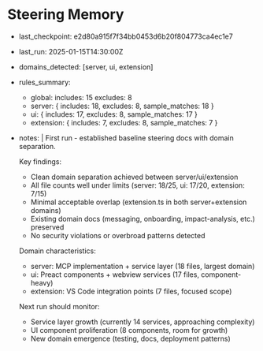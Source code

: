 # Steering Memory

- last_checkpoint: e2d80a915f7f34bb0453d6b20f804773ca4ec1e7
- last_run: 2025-01-15T14:30:00Z
- domains_detected: [server, ui, extension]
- rules_summary:
  - global:
      includes: 15
      excludes: 8
  - server: { includes: 18, excludes: 8, sample_matches: 18 }
  - ui: { includes: 17, excludes: 8, sample_matches: 17 }
  - extension: { includes: 7, excludes: 8, sample_matches: 7 }

- notes: |
    First run - established baseline steering docs with domain separation.
    
    Key findings:
    - Clean domain separation achieved between server/ui/extension
    - All file counts well under limits (server: 18/25, ui: 17/20, extension: 7/15)
    - Minimal acceptable overlap (extension.ts in both server+extension domains)
    - Existing domain docs (messaging, onboarding, impact-analysis, etc.) preserved
    - No security violations or overbroad patterns detected
    
    Domain characteristics:
    - server: MCP implementation + service layer (18 files, largest domain)
    - ui: Preact components + webview services (17 files, component-heavy)
    - extension: VS Code integration points (7 files, focused scope)
    
    Next run should monitor:
    - Service layer growth (currently 14 services, approaching complexity)
    - UI component proliferation (8 components, room for growth)
    - New domain emergence (testing, docs, deployment patterns)